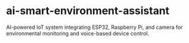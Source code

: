 # ai-smart-environment-assistant
AI-powered IoT system integrating ESP32, Raspberry Pi, and camera for environmental monitoring and voice-based device control.
